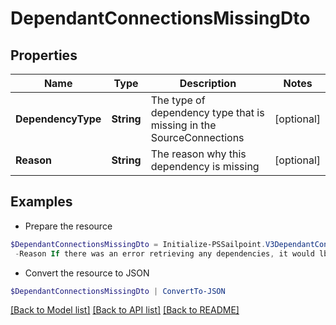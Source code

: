 # DependantConnectionsMissingDto
## Properties

Name | Type | Description | Notes
------------ | ------------- | ------------- | -------------
**DependencyType** | **String** | The type of dependency type that is missing in the SourceConnections | [optional] 
**Reason** | **String** | The reason why this dependency is missing | [optional] 

## Examples

- Prepare the resource
```powershell
$DependantConnectionsMissingDto = Initialize-PSSailpoint.V3DependantConnectionsMissingDto  -DependencyType dependantApps `
 -Reason If there was an error retrieving any dependencies, it would lbe listed here
```

- Convert the resource to JSON
```powershell
$DependantConnectionsMissingDto | ConvertTo-JSON
```

[[Back to Model list]](../README.md#documentation-for-models) [[Back to API list]](../README.md#documentation-for-api-endpoints) [[Back to README]](../README.md)

